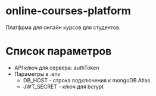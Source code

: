# online-courses-platform

Платфрма для онлайн курсов для студентов.

# Список параметров

- API ключ для сервера: authToken
- Параметры в .env
  - DB_HOST - строка подключения к mongoDB Atlas
  - JWT_SECRET - ключ для bcrypt
